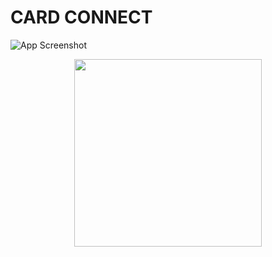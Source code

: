 # CARD CONNECT
![App Screenshot](images/ss.jpeg)
<p align="center">
  <img src="images/ss.jpeg" width="300">
</p>
